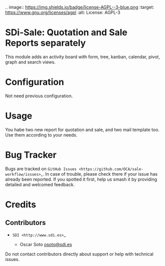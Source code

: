
.. image:: https://img.shields.io/badge/license-AGPL--3-blue.png
   :target: https://www.gnu.org/licenses/agpl
   :alt: License: AGPL-3

SDi-Sale: Quotation and Sale Reports separately
================================================

This module adds an activity board with form, tree, kanban, calendar, pivot, graph and search views.


Configuration
=============

Not need previous configuration.

Usage
=====

You habe two new report for quotation and sale, and two mail template too.
Use them according to your needs.


Bug Tracker
===========

Bugs are tracked on `GitHub Issues
<https://github.com/OCA/sale-workflow/issues>`_. In case of trouble, please
check there if your issue has already been reported. If you spotted it first,
help us smash it by providing detailed and welcomed feedback.


Credits
=======


Contributors
------------

* `SDI <http://www.sdi.es>`_

  * Oscar Soto <osoto@sdi.es>

Do not contact contributors directly about support or help with technical issues.
